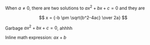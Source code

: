 When $a \ne 0$, there are two solutions to $ax^2 + bx + c = 0$ and they are

$$ x = {-b \pm \sqrt{b^2-4ac} \over 2a} $$

Garbage $ax^2 + bx + c = 0$, ahhhh

Inline math expression: $ax + b$
